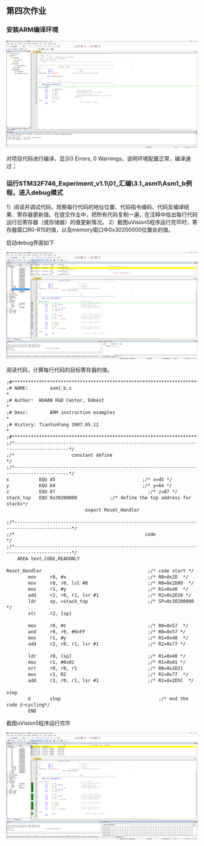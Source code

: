 ## 第四次作业

### 安装ARM编译环境

![image-20240403230127370](imgs/5.png)

对项目代码进行编译，显示0 Errors, 0 Warnings，说明环境配置正常，编译通过；

### 运行STM32F746_Experiment_v1.1\01_汇编\3.1_asm1\Asm1_b例程，进入debug模式

1）阅读并调试代码，观察每行代码的地址位置、代码指令编码、代码反编译结果、寄存器更新值。在提交作业中，把所有代码复制一遍，在注释中给出每行代码运行后寄存器（或存储器）的值更新情况。
2）截图uVision5程序运行完毕时，寄存器窗口R0-R15的值，以及memory窗口中0x30200000位置处的值。

启动debug界面如下

![image-20240403231316202](imgs/6.png)

阅读代码，计算每行代码的目标寄存器的值。

```assembly
;#********************************************************************************************
;# NAME:		asm1_b.s													                                               *
;# Author: 	WUHAN R&D Center, Embest									                                       *
;# Desc:		ARM instruction examples									                                       *
;# History:	TianYunFang 2007.05.12										                                       *
;#********************************************************************************************
;/*------------------------------------------------------------------------------------------*/
;/*	 					constant define		 			 				                                               */
;/*------------------------------------------------------------------------------------------*/
x			EQU 45							      ;/* x=45 */
y			EQU	64							      ;/* y=64 */
z			EQU	87								    ;/* z=87 */
stack_top	EQU	0x30200000			  ;/* define the top address for stacks*/
			                 export	Reset_Handler

;/*-------------------------------------------------------------------------------------------*/
;/*	 					                           code						 	                                    */
;/*-------------------------------------------------------------------------------------------*/
	AREA text,CODE,READONLY

Reset_Handler										;/* code start */
		mov		r0, #x 								;/* R0=0x2D  */
		mov		r0, r0, lsl #8						;/* R0=0x2D00  */
		mov		r1, #y								;/* R1=0x40  */
		add		r2, r0, r1, lsr #1					;/* R2=0x2D20 */
		ldr		sp, =stack_top						;/* SP=0x30200000 */
		str		r2, [sp]							

		mov		r0, #z								;/* R0=0x57  */
		and		r0, r0, #0xFF						;/* R0=0x57 */
		mov		r1, #y								;/* R1=0x40  */
		add		r2, r0, r1, lsr #1					;/* R2=0x77 */
		
		ldr		r0, [sp]							;/* R1=0x40 */
		mov		r1, #0x01							;/* R1=0x01 */
		orr		r0, r0, r1							;/* R0=0x2D21
		mov		r1, R2								;/* R1=0x77  */
		add		r2, r0, r1, lsr #1					;/* R2=0x2D5C  */

stop
		b		stop								    ;/* end the code £¬cycling*/
		END

```

截图uVision5程序运行完毕

![image-20240403232318771](imgs/7.png)

